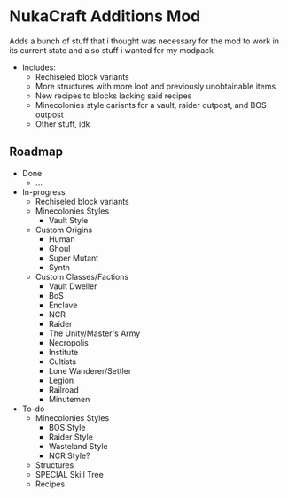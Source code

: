 # NukaCraft Additions Mod
 Adds a bunch of stuff that i thought was necessary for the mod to work in its current state and also stuff i wanted for my modpack
  * Includes:
    * Rechiseled block variants
    * More structures with more loot and previously unobtainable items
    * New recipes to blocks lacking said recipes
    * Minecolonies style cariants for a vault, raider outpost, and BOS outpost
    * Other stuff, idk

## Roadmap
  * Done
    - ...
  * In-progress
    - Rechiseled block variants
    - Minecolonies Styles
       - Vault Style
    - Custom Origins
       - Human 
       - Ghoul
       - Super Mutant
       - Synth
    - Custom Classes/Factions
       - Vault Dweller
       - BoS
       - Enclave
       - NCR
       - Raider
       - The Unity/Master's Army
       - Necropolis
       - Institute
       - Cultists
       - Lone Wanderer/Settler
       - Legion
       - Railroad
       - Minutemen
  * To-do
    - Minecolonies Styles
       - BOS Style
       - Raider Style
       - Wasteland Style
       - NCR Style?
    - Structures
    - SPECIAL Skill Tree
    - Recipes

